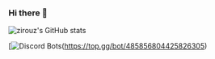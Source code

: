 ### Hi there 👋

![zirouz's GitHub stats](https://github-readme-stats.vercel.app/api?username=zirouz&&theme=tokyonight&show_icons=true)

[![Discord Bots](https://top.gg/api/widget/485856804425826305.svg)(https://top.gg/bot/485856804425826305)
